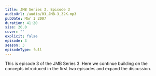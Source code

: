 ```yaml
---
title: JMB Series 3, Episode 3
audioUrl: /audio/03_JMB-3_32K.mp3
pubDate: Mar 1 2007
duration: 41:20
size: 20.8
cover: ""
explicit: false
episode: 3
season: 3
episodeType: full
---
```

This is episode 3 of the JMB Series 3. Here we continue building on the concepts introduced in the first two episodes and expand the discussion.

